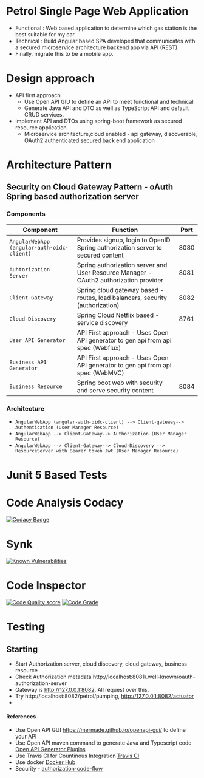 # Petrol Single Page Web Application
*   Functional : Web based application to determine which gas station is the best suitable for my car.
*   Technical  : Build Angular based SPA developed that communicates with a secured microservice architecture backend app via API (REST).
*   Finally, migrate this to be a mobile app.

# Design approach
* API first approach
  * Use Open API GIU to define an API to meet functional and technical
  * Generate Java API and DTO as well as TypeScript API and default CRUD services.
* Implement API and DTOs using spring-boot framework as secured resource application
  * Microservice architecture,cloud enabled - api gateway, discoverable, OAuth2 authenticated secured back end application


# Architecture Pattern

## Security on Cloud Gateway Pattern - oAuth Spring based authorization server
### Components
| Component                                    | Function                                                                              | Port |
|----------------------------------------------|---------------------------------------------------------------------------------------|------|
| ``AngularWebApp (angular-auth-oidc-client)`` | Provides signup, login to OpenID Spring authorization server to secured content       | 8080 |
| ``Auhtorization Server``                     | Spring authorization server and User Resource Manager - OAuth2 authorization provider | 8081 |
| ``Client-Gateway``                           | Spring cloud gateway based - routes, load balancers, security (authorization)         | 8082 |
| ``Cloud-Discovery``                          | Spring Cloud Netflix based - service discovery                                        | 8761 |
| ``User API Generator``                       | API First approach - Uses Open API generator to gen api from api spec (Webflux)       |      |
| ``Business API Generator``                   | API First approach - Uses Open API generator to gen api from api spec (WebMVC)        |      |
| ``Business Resource``                        | Spring boot web with security and serve security content                              | 8084 |

### Architecture
- ``AngularWebApp (angular-auth-oidc-client) --> Client-gateway--> Authentication (User Manager Resource)``
- ``AngularWebApp --> Client-Gateway--> Authorization (User Manager Resource)``
- ``AngularWebApp --> Client-Gateway--> Cloud-Discovery --> ResourceServer with Bearer token Jwt (User Manager Resource)``



# Junit 5 Based Tests

# Code Analysis Codacy
[![Codacy Badge](https://api.codacy.com/project/badge/Grade/20beb1d7a9af4d7fb0164600a83f9a61)](https://app.codacy.com/gh/dee-six/petrol-app?utm_source=github.com&utm_medium=referral&utm_content=dee-six/petrol-app&utm_campaign=Badge_Grade_Settings)

# Synk
[![Known Vulnerabilities](https://snyk.io/test/github/dee-six/petrol-app/badge.svg)](https://snyk.io/test/github/dee-six/petrol-app/badge.svg)

# Code Inspector
[![Code Quality score](https://www.code-inspector.com/project/27224/score/svg)](https://www.code-inspector.com/project/27224/score/svg)
[![Code Grade ](https://www.code-inspector.com/project/27224/status/svg)](https://www.code-inspector.com/project/27224/status/svg)

# Testing 
## Starting 
* Start Authorization server, cloud discovery, cloud gateway, business resource
* Check Authorization metadata http://localhost:8081/.well-known/oauth-authorization-server
* Gateway is http://127.0.0.1:8082. All request over this.
* Try  http://localhost:8082/petrol/pumping, http://127.0.0.1:8082/actuator
* 

#### References
* Use Open API GUI <https://mermade.github.io/openapi-gui/> to define your API
* Use Open API maven command to generate Java and Typescript code [Open API Generator Plugins](https://openapi-generator.tech/docs/plugins "Open API Generator Plugins") 
* Use Travis CI for Countinous Integration [Travis CI](https://travis-ci.com/ "title") 
* Use docker [Docker Hub](https://hub.docker.com/repositories "title")
* Security - [authorization-code-flow](https://auth0.com/docs/get-started/authentication-and-authorization-flow/authorization-code-flow)



